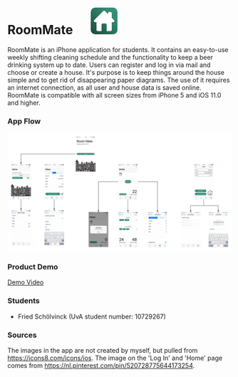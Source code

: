 # RoomMate  &nbsp;&nbsp;&nbsp;&nbsp; ![icon](/docs/icon.png)

RoomMate is an iPhone application for students. It contains an easy-to-use weekly shifting cleaning schedule and the functionality to keep a beer drinking system up to date. Users can register and log in via mail and choose or create a house. It's purpose is to keep things around the house simple and to get rid of disappearing paper diagrams. The use of it requires an internet connection, as all user and house data is saved online. RoomMate is compatible with all screen sizes from iPhone 5 and iOS 11.0 and higher.


### App Flow
![flow](/docs/flow.png)


### Product Demo
[Demo Video](https://youtu.be/ytKThSPDdXA)

### Students
* Fried Schölvinck (UvA student number: 10729267)


### Sources
The images in the app are not created by myself, but pulled from https://icons8.com/icons/ios. The image on the 'Log In' and 'Home' page comes from https://nl.pinterest.com/pin/520728775644173254. 
